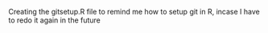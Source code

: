 Creating the gitsetup.R file to remind me how to setup git in R, incase I have to redo it again in the future